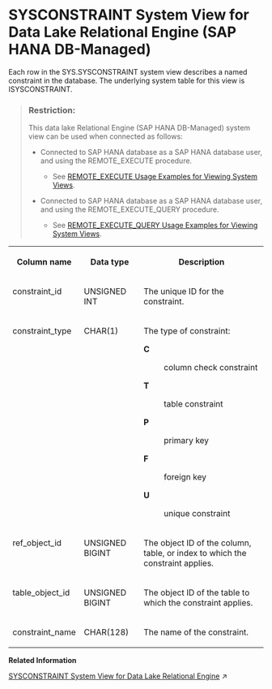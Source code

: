 <!-- loio7f6192e6d8db4a6da37fb888e0afcd62 -->

# SYSCONSTRAINT System View for Data Lake Relational Engine \(SAP HANA DB-Managed\)

Each row in the SYS.SYSCONSTRAINT system view describes a named constraint in the database. The underlying system table for this view is ISYSCONSTRAINT.



> ### Restriction:  
> This data lake Relational Engine \(SAP HANA DB-Managed\) system view can be used when connected as follows:
> 
> -   Connected to SAP HANA database as a SAP HANA database user, and using the REMOTE\_EXECUTE procedure.
> 
>     -   See [REMOTE\_EXECUTE Usage Examples for Viewing System Views](remote-execute-usage-examples-for-viewing-system-views-8b235c7.md).
> 
> -   Connected to SAP HANA database as a SAP HANA database user, and using the REMOTE\_EXECUTE\_QUERY procedure.
> 
>     -   See [REMOTE\_EXECUTE\_QUERY Usage Examples for Viewing System Views](remote-execute-query-usage-examples-for-viewing-system-views-ada51c0.md).




<table>
<tr>
<th valign="top">

Column name



</th>
<th valign="top">

Data type



</th>
<th valign="top">

Description



</th>
</tr>
<tr>
<td valign="top">

constraint\_id



</td>
<td valign="top">

UNSIGNED INT



</td>
<td valign="top">

The unique ID for the constraint.



</td>
</tr>
<tr>
<td valign="top">

constraint\_type



</td>
<td valign="top">

CHAR\(1\)



</td>
<td valign="top">

The type of constraint:


<dl>
<dt><b>

C

</b></dt>
<dd>

column check constraint



</dd><dt><b>

T

</b></dt>
<dd>

table constraint



</dd><dt><b>

P

</b></dt>
<dd>

primary key



</dd><dt><b>

F

</b></dt>
<dd>

foreign key



</dd><dt><b>

U

</b></dt>
<dd>

unique constraint



</dd>
</dl>



</td>
</tr>
<tr>
<td valign="top">

ref\_object\_id



</td>
<td valign="top">

UNSIGNED BIGINT



</td>
<td valign="top">

The object ID of the column, table, or index to which the constraint applies.



</td>
</tr>
<tr>
<td valign="top">

table\_object\_id



</td>
<td valign="top">

UNSIGNED BIGINT



</td>
<td valign="top">

The object ID of the table to which the constraint applies.



</td>
</tr>
<tr>
<td valign="top">

constraint\_name



</td>
<td valign="top">

CHAR\(128\)



</td>
<td valign="top">

The name of the constraint.



</td>
</tr>
</table>

**Related Information**  


[SYSCONSTRAINT System View for Data Lake Relational Engine](https://help.sap.com/viewer/19b3964099384f178ad08f2d348232a9/2023_1_QRC/en-US/3be757ac6c5f1014ace0e4235b05fb2d.html "Each row in the SYS.SYSCONSTRAINT system view describes a named constraint in the database. The underlying system table for this view is ISYSCONSTRAINT.") :arrow_upper_right:

